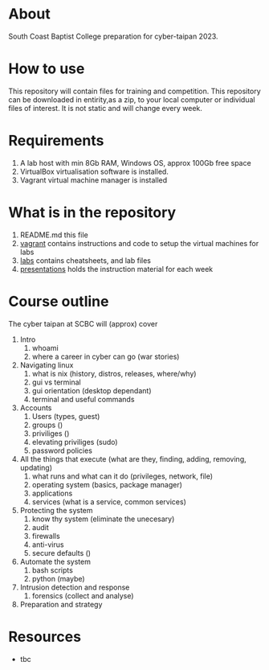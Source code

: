 # About
South Coast Baptist College preparation for cyber-taipan 2023. 

# How to use
This repository will contain files for training and competition. This repository can be downloaded in entirity,as a zip, to your local computer or individual files of interest. It is not static and will change every week.

# Requirements
1. A lab host with min 8Gb RAM, Windows OS, approx 100Gb free space
1. VirtualBox virtualisation software is installed.
1. Vagrant virtual machine manager is installed

# What is in the repository
1. README.md this file
1. [vagrant](vagrant) contains instructions and code to setup the virtual machines for labs
1. [labs](labs) contains cheatsheets, and lab files
1. [presentations](presentations) holds the instruction material for each week

# Course outline
The cyber taipan at SCBC will (approx) cover

1. Intro
   1. whoami
   1. where a career in cyber can go (war stories)
1. Navigating linux
   1. what is nix (history, distros, releases, where/why)
   1. gui vs terminal
   1. gui orientation (desktop dependant)
   1. terminal and useful commands
1. Accounts
   1. Users (types, guest)
   1. groups ()
   1. priviliges ()
   1. elevating priviliges (sudo)
   1. password policies
1. All the things that execute (what are they, finding, adding, removing, updating)
   1. what runs and what can it do (privileges, network, file)
   1. operating system (basics, package manager)
   1. applications 
   1. services (what is a service, common services)
1. Protecting the system
   1. know thy system (eliminate the unecesary)
   1. audit
   1. firewalls
   1. anti-virus
   1. secure defaults ()
1. Automate the system
   1. bash scripts
   1. python (maybe)
1. Intrusion detection and response
   1. forensics (collect and analyse)
1. Preparation and strategy

# Resources
* tbc



